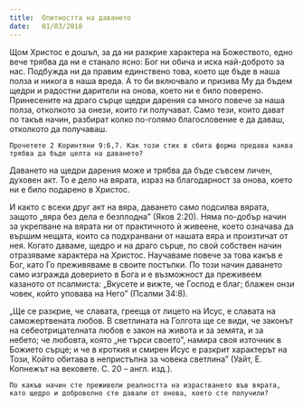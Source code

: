 ```yaml
---
title:  Опитността на даването
date:   01/03/2018
---
```


Щом Христос е дошъл, за да ни разкрие характера на Божеството, едно вече трябва да ни е станало ясно: Бог ни обича и иска най-доброто за нас. Подбужда ни да правим единствено това, което ще бъде в наша полза и никога в наша вреда. А то би включвало и призива Му да бъдем щедри и радостни дарители на онова, което ни е било поверено. Принесените на драго сърце щедри дарения са много повече за наша полза, отколкото за онези, които ги получават. Само тези, които дават по такъв начин, разбират колко по-голямо благословение е да даваш, отколкото да получаваш.

`Прочетете 2 Коринтяни 9:6,7. Как този стих в сбита форма предава каква трябва да бъде целта на даването?`

Даването на щедри дарения може и трябва да бъде съвсем личен, духовен акт. То е дело на вярата, израз на благодарност за онова, което ни е било подарено в Христос.

И както с всеки друг акт на вяра, даването само подсилва вярата, защото „вяра без дела е безплодна” (Яков 2:20). Няма по-добър начин за укрепване на вярата ни от практичното ѝ живеене, което означава да вършим нещата, които са подхранвани от нашата вяра и произтичат от нея. Когато даваме, щедро и на драго сърце, по свой собствен начин отразяваме характера на Христос. Научаваме повече за това какъв е Бог, като Го преживяваме в своите постъпки. По този начин даването само изгражда доверието в Бога и е възможност да преживеем казаното от псалмиста: „Вкусете и вижте, че Господ е благ; блажен онзи човек, който уповава на Него” (Псалми 34:8).

„Ще се разкрие, че славата, грееща от лицето на Исус, е славата на саможертвената любов. В светлината на Голгота ще се види, че законът на себеотрицателната любов е закон на живота и за земята, и за небето; че любовта, която „не търси своето”, намира своя източник в Божието сърце; и че в кроткия и смирен Исус е разкрит характерът на Този, Който обитава в непристъпна за човека светлина” (Уайт, Е. Копнежът на вековете. С. 20 – англ. изд.).

`По какъв начин сте преживели реалността на израстването във вярата, като щедро и доброволно сте давали от онова, което сте получили?`